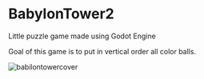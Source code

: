 # BabylonTower2
Little puzzle game made using Godot Engine

Goal of this game is to put in vertical order all color balls.

![babilontowercover](https://cloud.githubusercontent.com/assets/463177/24642965/7d238740-1913-11e7-8a56-6d0cccc040c1.png)
